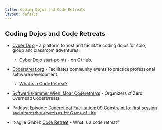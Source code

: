 ```yaml
---
title: Coding Dojos and Code Retreats
layout: default
---
```


## Coding Dojos and Code Retreats

- [Cyber Dojo](https://cyber-dojo.org/creator/home) - a platform to host and facilitate coding dojos for solo, group and classroom adventures.
  - [Cyber Dojo start-points](https://github.com/cyber-dojo-start-points) - on GitHub.

- [Coderetreat.org](https://www.coderetreat.org/) - Facilitates community events to practice professional software development.
  - [What is a Code Retreat?](https://www.coderetreat.org/the-workshop/)

- [Softwerkskammer Wien: Moar Coderetreats](https://github.com/swkWien/sessions/issues/46) - Organizers of Zero Overhead Coderetreats.

- Podcast Episode: [Coderetreat Facilitation: 09 Constraint for first session and alternative exercises for Game of Life](https://coderetreat-facilitation.code-cop.org/2020/03/constraint-for-first-session-and.html)

- it-agile GmbH: [Code Retreat](https://www.it-agile.de/wissen/agiles-engineering/code-retreat/) - What is a code retreat?
